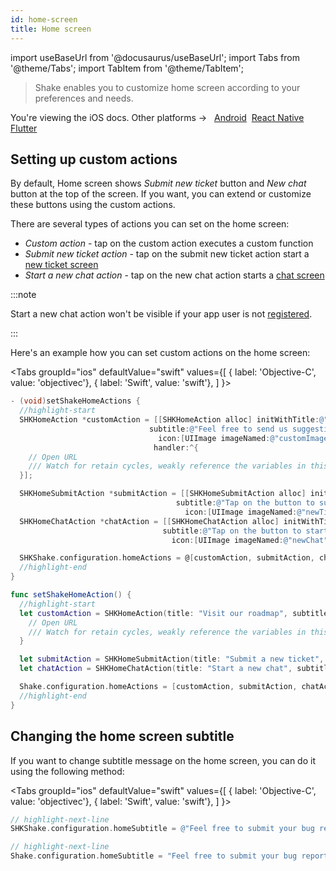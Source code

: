 ```yaml
---
id: home-screen
title: Home screen
---
```

import useBaseUrl from '@docusaurus/useBaseUrl';
import Tabs from '@theme/Tabs';
import TabItem from '@theme/TabItem';

> Shake enables you to customize home screen according to your preferences and needs.

<p class="p2 mt-40">You're viewing the iOS docs. Other platforms → &nbsp;
<a href="/docs/android/configuration-and-data/home-screen/">Android</a>&nbsp;
<a href="/docs/react/configuration-and-data/home-screen/">React Native</a>&nbsp; 
<a href="/docs/flutter/configuration-and-data/home-screen/">Flutter</a>&nbsp;  
</p>

## Setting up custom actions

By default, Home screen shows *Submit new ticket* button and *New chat* button at the top of the screen.
If you want, you can extend or customize these buttons using the custom actions.

There are several types of actions you can set on the home screen:

* *Custom action* -
tap on the custom action executes a custom function
* *Submit new ticket action* -
tap on the submit new ticket action start a [new ticket screen](/ios/shake-ui/new-ticket-screen)
* *Start a new chat action* -
tap on the new chat action starts a [chat screen](/ios/shake-ui/chat-screen)

:::note

Start a new chat action won't be visible if your app user is not [registered](/ios/users/register-user).

:::

Here's an example how you can set custom actions on the home screen:

<Tabs
groupId="ios"
defaultValue="swift"
values={[
{ label: 'Objective-C', value: 'objectivec'},
{ label: 'Swift', value: 'swift'},
]
}>

<TabItem value="objectivec">

```objectivec title="AppDelegate.m"
- (void)setShakeHomeActions {
  //highlight-start
  SHKHomeAction *customAction = [[SHKHomeAction alloc] initWithTitle:@"Visit our roadmap"
                               subtitle:@"Feel free to send us suggestion"
                                 icon:[UIImage imageNamed:@"customImage"]
                                handler:^{
    // Open URL
    /// Watch for retain cycles, weakly reference the variables in this closure
  }];

  SHKHomeSubmitAction *submitAction = [[SHKHomeSubmitAction alloc] initWithTitle:@"Submit a new ticket"
                                     subtitle:@"Tap on the button to submit us a new ticket"
                                       icon:[UIImage imageNamed:@"newTicket"]];
  SHKHomeChatAction *chatAction = [[SHKHomeChatAction alloc] initWithTitle:@"Start a new chat"
                                  subtitle:@"Tap on the button to start a live chat"
                                    icon:[UIImage imageNamed:@"newChat"]];

  SHKShake.configuration.homeActions = @[customAction, submitAction, chatAction];
  //highlight-end
}
```

</TabItem>

<TabItem value="swift">

```swift title="AppDelegate.swift"
func setShakeHomeAction() {
  //highlight-start
  let customAction = SHKHomeAction(title: "Visit our roadmap", subtitle: "Feel free to send us suggestion", icon: UIImage(named: "customImage")) {
    // Open URL
    /// Watch for retain cycles, weakly reference the variables in this closure
  }

  let submitAction = SHKHomeSubmitAction(title: "Submit a new ticket", subtitle: "Tap on the button to submit us a new ticket", icon: UIImage(named: "newTicket"))
  let chatAction = SHKHomeChatAction(title: "Start a new chat", subtitle: "Tap on the button to start a live chat", icon: UIImage(named: "newChat"))

  Shake.configuration.homeActions = [customAction, submitAction, chatAction]
  //highlight-end
}
```

</TabItem>
</Tabs>

## Changing the home screen subtitle

If you want to change subtitle message on the home screen, you can do it using the following method:

<Tabs
groupId="ios"
defaultValue="swift"
values={[
{ label: 'Objective-C', value: 'objectivec'},
{ label: 'Swift', value: 'swift'},
]
}>

<TabItem value="objectivec">

```objectivec title="AppDelegate.m"
// highlight-next-line
SHKShake.configuration.homeSubtitle = @"Feel free to submit your bug reports, suggestions and questions to us.";
```

</TabItem>

<TabItem value="swift">

```swift title="AppDelegate.swift"
// highlight-next-line
Shake.configuration.homeSubtitle = "Feel free to submit your bug reports, suggestions and questions to us."
```

</TabItem>
</Tabs>
